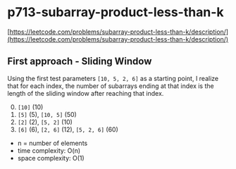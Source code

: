 # p713-subarray-product-less-than-k
[https://leetcode.com/problems/subarray-product-less-than-k/description/](https://leetcode.com/problems/subarray-product-less-than-k/description/)

## First approach - Sliding Window

Using the first test parameters `[10, 5, 2, 6]` as a starting point, I realize that for each index, the number of subarrays ending at that index is the length of the sliding window after reaching that index. 

0. `[10]` (10)
1. `[5]` (5), `[10, 5]` (50)
2. `[2]` (2), `[5, 2]` (10)
3. `[6]` (6), `[2, 6]` (12), `[5, 2, 6]` (60)

- n = number of elements
- time complexity: O(n)
- space complexity: O(1)